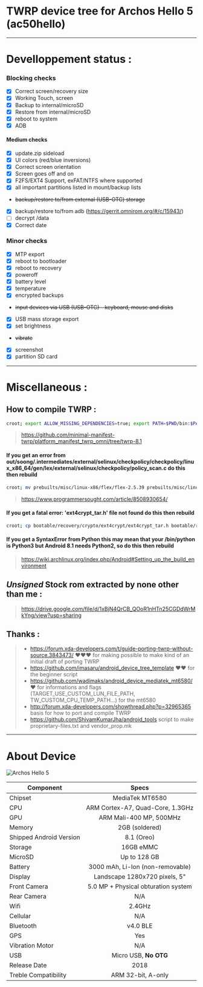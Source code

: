 # TWRP device tree for Archos Hello 5 (ac50hello)

***

# Develloppement status :

### Blocking checks
- [x] Correct screen/recovery size
- [x] Working Touch, screen
- [x] Backup to internal/microSD
- [x] Restore from internal/microSD
- [x] reboot to system
- [x] ADB

#### Medium checks
- [x] update.zip sideload
- [x] UI colors (red/blue inversions)
- [x] Correct screen orientation
- [x] Screen goes off and on
- [x] F2FS/EXT4 Support, exFAT/NTFS where supported
- [x] all important partitions listed in mount/backup lists
- ~~backup/restore to/from external (USB-OTG) storage~~
- [x] backup/restore to/from adb (https://gerrit.omnirom.org/#/c/15943/)
- [ ] decrypt /data
- [x] Correct date

### Minor checks
- [x] MTP export
- [x] reboot to bootloader
- [x] reboot to recovery
- [x] poweroff
- [x] battery level
- [x] temperature
- [x] encrypted backups
- ~~input devices via USB (USB-OTG) - keyboard, mouse and disks~~
- [x] USB mass storage export
- [x] set brightness
- ~~vibrate~~
- [x] screenshot
- [x] partition SD card

***

# Miscellaneous :

## How to compile TWRP :
```bash
croot; export ALLOW_MISSING_DEPENDENCIES=true; export PATH=$PWD/bin:$PATH; source build/envsetup.sh; lunch omni_ac50hello-userdebug; mka clean; mka recoveryimage
```
> <https://github.com/minimal-manifest-twrp/platform_manifest_twrp_omni/tree/twrp-8.1>
#### If you get an error from __out/soong/.intermediates/external/selinux/checkpolicy/checkpolicy/linux_x86_64/gen/lex/external/selinux/checkpolicy/policy_scan.c__ do this then rebuild
```bash
croot; mv prebuilts/misc/linux-x86/flex/flex-2.5.39 prebuilts/misc/linux-x86/flex/flex-2.5.39.old; ln -s /usr/bin/flex prebuilts/misc/linux-x86/flex/flex-2.5.39
```
> <https://www.programmersought.com/article/8508930654/>
#### If you get a __fatal error: 'ext4crypt_tar.h' file not found__ do this then rebuild
```bash
croot; cp bootable/recovery/crypto/ext4crypt/ext4crypt_tar.h bootable/recovery/
```
#### If you get a SyntaxError from Python this may mean that your /bin/python is Python3 but Android 8.1 needs Python2, so do this then rebuild
> <https://wiki.archlinux.org/index.php/Android#Setting_up_the_build_environment>

## ***Unsigned*** Stock rom extracted by none other than me :
> <https://drive.google.com/file/d/1xBjN4QrCB_QOoR1nHTn25CGDdWrMkYng/view?usp=sharing>

## Thanks :
>- <https://forum.xda-developers.com/t/guide-porting-twrp-without-source.3843473/> ❤️❤️❤️ for making possible to make kind of an initial draft of porting TWRP
>- <https://github.com/imasaru/android_device_tree_template> ❤️❤️ for the beginner script
>- <https://github.com/wadimaks/android_device_mediatek_mt6580/> ❤️ for informations and flags (TARGET_USE_CUSTOM_LUN_FILE_PATH, TW_CUSTOM_CPU_TEMP_PATH...) for the mt6580
>- <http://forum.xda-developers.com/showthread.php?p=32965365> basis for how to port and compile TWRP
>- <https://github.com/ShivamKumarJha/android_tools> script to make proprietary-files.txt and vendor_prop.mk

***

# About Device

![Archos Hello 5](https://www.archos.com/img/products/tablets/archos_hello/archos_hello_5/archos_hello_5_intro_bg.jpg "Archos Hello 5 (ac50hello)")

Component | Specs
---|:---:
Chipset | MediaTek MT6580
CPU | ARM Cortex-A7, Quad-Core, 1.3GHz
GPU | ARM Mali-400 MP, 500MHz
Memory  | 2GB (soldered)
Shipped Android Version | 8.1 (Oreo)
Storage | 16GB eMMC
MicroSD | Up to 128 GB
Battery | 3000 mAh, Li-Ion (non-removable)
Display | Landscape 1280x720 pixels, 5"
Front Camera | 5.0 MP + Physical obturation system
Rear Camera  | N/A
Wifi | 2.4GHz
Cellular | N/A
Bluetooth | v4.0 BLE
GPS | Yes
Vibration Motor | N/A
USB | Micro USB, __No OTG__
Release Date | 2018
Treble Compatibility | ARM 32-bit, A-only